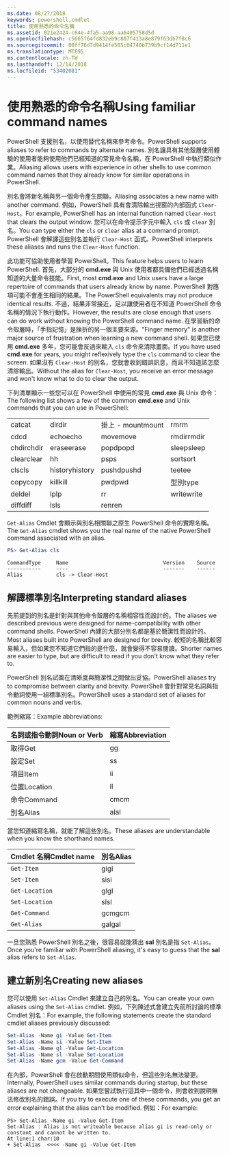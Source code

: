 ```yaml
---
ms.date: 08/27/2018
keywords: powershell,cmdlet
title: 使用熟悉的命令名稱
ms.assetid: 021e2424-c64e-4fa5-aa98-aa6405758d5d
ms.openlocfilehash: c5665f64fd832eb9c807f413a8e879f63db7f8c6
ms.sourcegitcommit: 00ff76d7d9414fe585c04740b739b9cf14d711e1
ms.translationtype: MTE95
ms.contentlocale: zh-TW
ms.lasthandoff: 12/14/2018
ms.locfileid: "53402081"
---
```

# <a name="using-familiar-command-names"></a><span data-ttu-id="44e1a-103">使用熟悉的命令名稱</span><span class="sxs-lookup"><span data-stu-id="44e1a-103">Using familiar command names</span></span>

<span data-ttu-id="44e1a-104">PowerShell 支援別名，以使用替代名稱來參考命令。</span><span class="sxs-lookup"><span data-stu-id="44e1a-104">PowerShell supports aliases to refer to commands by alternate names.</span></span> <span data-ttu-id="44e1a-105">別名讓具有其他殼層使用體驗的使用者能夠使用他們已經知道的常見命令名稱，在 PowerShell 中執行類似作業。</span><span class="sxs-lookup"><span data-stu-id="44e1a-105">Aliasing allows users with experience in other shells to use common command names that they already know for similar operations in PowerShell.</span></span>

<span data-ttu-id="44e1a-106">別名會將新名稱與另一個命令產生關聯。</span><span class="sxs-lookup"><span data-stu-id="44e1a-106">Aliasing associates a new name with another command.</span></span> <span data-ttu-id="44e1a-107">例如，PowerShell 具有會清除輸出視窗的內部函式 `Clear-Host`。</span><span class="sxs-lookup"><span data-stu-id="44e1a-107">For example, PowerShell has an internal function named `Clear-Host` that clears the output window.</span></span> <span data-ttu-id="44e1a-108">您可以在命令提示字元中輸入 `cls` 或 `clear` 別名。</span><span class="sxs-lookup"><span data-stu-id="44e1a-108">You can type either the `cls` or `clear` alias at a command prompt.</span></span> <span data-ttu-id="44e1a-109">PowerShell 會解譯這些別名並執行 `Clear-Host` 函式。</span><span class="sxs-lookup"><span data-stu-id="44e1a-109">PowerShell interprets these aliases and runs the `Clear-Host` function.</span></span>

<span data-ttu-id="44e1a-110">此功能可協助使用者學習 PowerShell。</span><span class="sxs-lookup"><span data-stu-id="44e1a-110">This feature helps users to learn PowerShell.</span></span> <span data-ttu-id="44e1a-111">首先，大部分的 **cmd.exe** 與 Unix 使用者都具備他們已經透過名稱知道的大量命令技能。</span><span class="sxs-lookup"><span data-stu-id="44e1a-111">First, most **cmd.exe** and Unix users have a large repertoire of commands that users already know by name.</span></span> <span data-ttu-id="44e1a-112">PowerShell 對應項可能不會產生相同的結果。</span><span class="sxs-lookup"><span data-stu-id="44e1a-112">The PowerShell equivalents may not produce identical results.</span></span> <span data-ttu-id="44e1a-113">不過，結果非常接近，足以讓使用者在不知道 PowerShell 命令名稱的情況下執行動作。</span><span class="sxs-lookup"><span data-stu-id="44e1a-113">However, the results are close enough that users can do work without knowing the PowerShell command name.</span></span> <span data-ttu-id="44e1a-114">在學習新的命令殼層時，「手指記憶」是挫折的另一個主要來源。</span><span class="sxs-lookup"><span data-stu-id="44e1a-114">"Finger memory" is another major source of frustration when learning a new command shell.</span></span> <span data-ttu-id="44e1a-115">如果您已使用 **cmd.exe** 多年，您可能會反過來輸入 `cls` 命令來清除畫面。</span><span class="sxs-lookup"><span data-stu-id="44e1a-115">If you have used **cmd.exe** for years, you might reflexively type the `cls` command to clear the screen.</span></span> <span data-ttu-id="44e1a-116">如果沒有 `Clear-Host` 的別名，您就會收到錯誤訊息，而且不知道該怎麼清除輸出。</span><span class="sxs-lookup"><span data-stu-id="44e1a-116">Without the alias for `Clear-Host`, you receive an error message and won't know what to do to clear the output.</span></span>

<span data-ttu-id="44e1a-117">下列清單顯示一些您可以在 PowerShell 中使用的常見 **cmd.exe** 與 Unix 命令：</span><span class="sxs-lookup"><span data-stu-id="44e1a-117">The following list shows a few of the common **cmd.exe** and Unix commands that you can use in PowerShell:</span></span>

|||||
|-|-|-|-|
|<span data-ttu-id="44e1a-118">cat</span><span class="sxs-lookup"><span data-stu-id="44e1a-118">cat</span></span>|<span data-ttu-id="44e1a-119">dir</span><span class="sxs-lookup"><span data-stu-id="44e1a-119">dir</span></span>|<span data-ttu-id="44e1a-120">掛上 - mount</span><span class="sxs-lookup"><span data-stu-id="44e1a-120">mount</span></span>|<span data-ttu-id="44e1a-121">rm</span><span class="sxs-lookup"><span data-stu-id="44e1a-121">rm</span></span>|
|<span data-ttu-id="44e1a-122">cd</span><span class="sxs-lookup"><span data-stu-id="44e1a-122">cd</span></span>|<span data-ttu-id="44e1a-123">echo</span><span class="sxs-lookup"><span data-stu-id="44e1a-123">echo</span></span>|<span data-ttu-id="44e1a-124">move</span><span class="sxs-lookup"><span data-stu-id="44e1a-124">move</span></span>|<span data-ttu-id="44e1a-125">rmdir</span><span class="sxs-lookup"><span data-stu-id="44e1a-125">rmdir</span></span>|
|<span data-ttu-id="44e1a-126">chdir</span><span class="sxs-lookup"><span data-stu-id="44e1a-126">chdir</span></span>|<span data-ttu-id="44e1a-127">erase</span><span class="sxs-lookup"><span data-stu-id="44e1a-127">erase</span></span>|<span data-ttu-id="44e1a-128">popd</span><span class="sxs-lookup"><span data-stu-id="44e1a-128">popd</span></span>|<span data-ttu-id="44e1a-129">sleep</span><span class="sxs-lookup"><span data-stu-id="44e1a-129">sleep</span></span>|
|<span data-ttu-id="44e1a-130">clear</span><span class="sxs-lookup"><span data-stu-id="44e1a-130">clear</span></span>|<span data-ttu-id="44e1a-131">h</span><span class="sxs-lookup"><span data-stu-id="44e1a-131">h</span></span>|<span data-ttu-id="44e1a-132">ps</span><span class="sxs-lookup"><span data-stu-id="44e1a-132">ps</span></span>|<span data-ttu-id="44e1a-133">sort</span><span class="sxs-lookup"><span data-stu-id="44e1a-133">sort</span></span>|
|<span data-ttu-id="44e1a-134">cls</span><span class="sxs-lookup"><span data-stu-id="44e1a-134">cls</span></span>|<span data-ttu-id="44e1a-135">history</span><span class="sxs-lookup"><span data-stu-id="44e1a-135">history</span></span>|<span data-ttu-id="44e1a-136">pushd</span><span class="sxs-lookup"><span data-stu-id="44e1a-136">pushd</span></span>|<span data-ttu-id="44e1a-137">tee</span><span class="sxs-lookup"><span data-stu-id="44e1a-137">tee</span></span>|
|<span data-ttu-id="44e1a-138">copy</span><span class="sxs-lookup"><span data-stu-id="44e1a-138">copy</span></span>|<span data-ttu-id="44e1a-139">kill</span><span class="sxs-lookup"><span data-stu-id="44e1a-139">kill</span></span>|<span data-ttu-id="44e1a-140">pwd</span><span class="sxs-lookup"><span data-stu-id="44e1a-140">pwd</span></span>|<span data-ttu-id="44e1a-141">型別</span><span class="sxs-lookup"><span data-stu-id="44e1a-141">type</span></span>|
|<span data-ttu-id="44e1a-142">del</span><span class="sxs-lookup"><span data-stu-id="44e1a-142">del</span></span>|<span data-ttu-id="44e1a-143">lp</span><span class="sxs-lookup"><span data-stu-id="44e1a-143">lp</span></span>|<span data-ttu-id="44e1a-144">r</span><span class="sxs-lookup"><span data-stu-id="44e1a-144">r</span></span>|<span data-ttu-id="44e1a-145">write</span><span class="sxs-lookup"><span data-stu-id="44e1a-145">write</span></span>|
|<span data-ttu-id="44e1a-146">diff</span><span class="sxs-lookup"><span data-stu-id="44e1a-146">diff</span></span>|<span data-ttu-id="44e1a-147">ls</span><span class="sxs-lookup"><span data-stu-id="44e1a-147">ls</span></span>|<span data-ttu-id="44e1a-148">ren</span><span class="sxs-lookup"><span data-stu-id="44e1a-148">ren</span></span>||

<span data-ttu-id="44e1a-149">`Get-Alias` Cmdlet 會顯示與別名相關聯之原生 PowerShell 命令的實際名稱。</span><span class="sxs-lookup"><span data-stu-id="44e1a-149">The `Get-Alias` cmdlet shows you the real name of the native PowerShell command associated with an alias.</span></span>

```powershell
PS> Get-Alias cls
```

```Output
CommandType     Name                               Version    Source
-----------     ----                               -------    ------
Alias           cls -> Clear-Host
```

## <a name="interpreting-standard-aliases"></a><span data-ttu-id="44e1a-150">解譯標準別名</span><span class="sxs-lookup"><span data-stu-id="44e1a-150">Interpreting standard aliases</span></span>

<span data-ttu-id="44e1a-151">先前提到的別名是針對與其他命令殼層的名稱相容性而設計的。</span><span class="sxs-lookup"><span data-stu-id="44e1a-151">The aliases we described previous were designed for name-compatibility with other command shells.</span></span>
<span data-ttu-id="44e1a-152">PowerShell 內建的大部分別名都是基於簡潔性而設計的。</span><span class="sxs-lookup"><span data-stu-id="44e1a-152">Most aliases built into PowerShell are designed for brevity.</span></span> <span data-ttu-id="44e1a-153">較短的名稱比較容易輸入，但如果您不知道它們指的是什麼，就會變得不容易閱讀。</span><span class="sxs-lookup"><span data-stu-id="44e1a-153">Shorter names are easier to type, but are difficult to read if you don't know what they refer to.</span></span>

<span data-ttu-id="44e1a-154">PowerShell 別名試圖在清晰度與簡潔性之間做出妥協。</span><span class="sxs-lookup"><span data-stu-id="44e1a-154">PowerShell aliases try to compromise between clarity and brevity.</span></span> <span data-ttu-id="44e1a-155">PowerShell 會針對常見名詞與指令動詞使用一組標準別名。</span><span class="sxs-lookup"><span data-stu-id="44e1a-155">PowerShell uses a standard set of aliases for common nouns and verbs.</span></span>

<span data-ttu-id="44e1a-156">範例縮寫：</span><span class="sxs-lookup"><span data-stu-id="44e1a-156">Example abbreviations:</span></span>

| <span data-ttu-id="44e1a-157">名詞或指令動詞</span><span class="sxs-lookup"><span data-stu-id="44e1a-157">Noun or Verb</span></span> | <span data-ttu-id="44e1a-158">縮寫</span><span class="sxs-lookup"><span data-stu-id="44e1a-158">Abbreviation</span></span> |
|--------------|--------------|
| <span data-ttu-id="44e1a-159">取得</span><span class="sxs-lookup"><span data-stu-id="44e1a-159">Get</span></span>          | <span data-ttu-id="44e1a-160">g</span><span class="sxs-lookup"><span data-stu-id="44e1a-160">g</span></span>            |
| <span data-ttu-id="44e1a-161">設定</span><span class="sxs-lookup"><span data-stu-id="44e1a-161">Set</span></span>          | <span data-ttu-id="44e1a-162">s</span><span class="sxs-lookup"><span data-stu-id="44e1a-162">s</span></span>            |
| <span data-ttu-id="44e1a-163">項目</span><span class="sxs-lookup"><span data-stu-id="44e1a-163">Item</span></span>         | <span data-ttu-id="44e1a-164">i</span><span class="sxs-lookup"><span data-stu-id="44e1a-164">i</span></span>            |
| <span data-ttu-id="44e1a-165">位置</span><span class="sxs-lookup"><span data-stu-id="44e1a-165">Location</span></span>     | <span data-ttu-id="44e1a-166">l</span><span class="sxs-lookup"><span data-stu-id="44e1a-166">l</span></span>            |
| <span data-ttu-id="44e1a-167">命令</span><span class="sxs-lookup"><span data-stu-id="44e1a-167">Command</span></span>      | <span data-ttu-id="44e1a-168">cm</span><span class="sxs-lookup"><span data-stu-id="44e1a-168">cm</span></span>           |
| <span data-ttu-id="44e1a-169">別名</span><span class="sxs-lookup"><span data-stu-id="44e1a-169">Alias</span></span>        | <span data-ttu-id="44e1a-170">al</span><span class="sxs-lookup"><span data-stu-id="44e1a-170">al</span></span>           |

<span data-ttu-id="44e1a-171">當您知道縮寫名稱，就能了解這些別名。</span><span class="sxs-lookup"><span data-stu-id="44e1a-171">These aliases are understandable when you know the shorthand names.</span></span>

| <span data-ttu-id="44e1a-172">Cmdlet 名稱</span><span class="sxs-lookup"><span data-stu-id="44e1a-172">Cmdlet name</span></span>    | <span data-ttu-id="44e1a-173">別名</span><span class="sxs-lookup"><span data-stu-id="44e1a-173">Alias</span></span> |
|----------------|-------|
| `Get-Item `    | <span data-ttu-id="44e1a-174">gi</span><span class="sxs-lookup"><span data-stu-id="44e1a-174">gi</span></span>    |
| `Set-Item`     | <span data-ttu-id="44e1a-175">si</span><span class="sxs-lookup"><span data-stu-id="44e1a-175">si</span></span>    |
| `Get-Location` | <span data-ttu-id="44e1a-176">gl</span><span class="sxs-lookup"><span data-stu-id="44e1a-176">gl</span></span>    |
| `Set-Location` | <span data-ttu-id="44e1a-177">sl</span><span class="sxs-lookup"><span data-stu-id="44e1a-177">sl</span></span>    |
| `Get-Command`  | <span data-ttu-id="44e1a-178">gcm</span><span class="sxs-lookup"><span data-stu-id="44e1a-178">gcm</span></span>   |
| `Get-Alias`    | <span data-ttu-id="44e1a-179">gal</span><span class="sxs-lookup"><span data-stu-id="44e1a-179">gal</span></span>   |

<span data-ttu-id="44e1a-180">一旦您熟悉 PowerShell 別名之後，很容易就能猜出 **sal** 別名是指 `Set-Alias`。</span><span class="sxs-lookup"><span data-stu-id="44e1a-180">Once you're familiar with PowerShell aliasing, it's easy to guess that the **sal** alias refers to `Set-Alias`.</span></span>

## <a name="creating-new-aliases"></a><span data-ttu-id="44e1a-181">建立新別名</span><span class="sxs-lookup"><span data-stu-id="44e1a-181">Creating new aliases</span></span>

<span data-ttu-id="44e1a-182">您可以使用 `Set-Alias` Cmdlet 來建立自己的別名。</span><span class="sxs-lookup"><span data-stu-id="44e1a-182">You can create your own aliases using the `Set-Alias` cmdlet.</span></span> <span data-ttu-id="44e1a-183">例如，下列陳述式會建立先前所討論的標準 Cmdlet 別名：</span><span class="sxs-lookup"><span data-stu-id="44e1a-183">For example, the following statements create the standard cmdlet aliases previously discussed:</span></span>

```powershell
Set-Alias -Name gi -Value Get-Item
Set-Alias -Name si -Value Set-Item
Set-Alias -Name gl -Value Get-Location
Set-Alias -Name sl -Value Set-Location
Set-Alias -Name gcm -Value Get-Command
```

<span data-ttu-id="44e1a-184">在內部，PowerShell 會在啟動期間使用類似命令，但這些別名無法變更。</span><span class="sxs-lookup"><span data-stu-id="44e1a-184">Internally, PowerShell uses similar commands during startup, but these aliases are not changeable.</span></span>
<span data-ttu-id="44e1a-185">如果您嘗試執行這其中一個命令，則會收到說明無法修改別名的錯誤。</span><span class="sxs-lookup"><span data-stu-id="44e1a-185">If you try to execute one of these commands, you get an error explaining that the alias can't be modified.</span></span> <span data-ttu-id="44e1a-186">例如：</span><span class="sxs-lookup"><span data-stu-id="44e1a-186">For example:</span></span>

```
PS> Set-Alias -Name gi -Value Get-Item
Set-Alias : Alias is not writeable because alias gi is read-only or constant and cannot be written to.
At line:1 char:10
+ Set-Alias  <<<< -Name gi -Value Get-Item
```